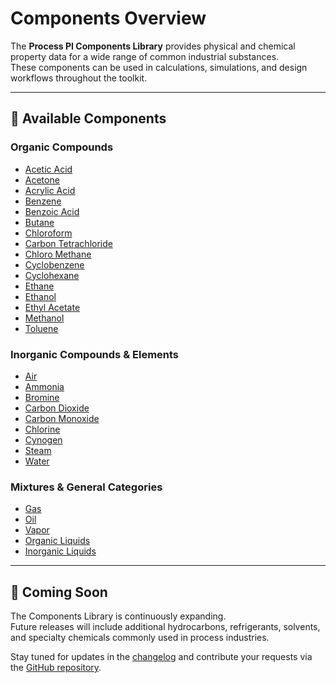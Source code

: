 # Components Overview

The **Process PI Components Library** provides physical and chemical property data for a wide range of common industrial substances.  
These components can be used in calculations, simulations, and design workflows throughout the toolkit.  

---

## 📖 Available Components

### Organic Compounds
- [Acetic Acid](acetic_acid.md)  
- [Acetone](acetone.md)  
- [Acrylic Acid](acrylic_acid.md)  
- [Benzene](benzene.md)  
- [Benzoic Acid](benzoic_acid.md)  
- [Butane](butane.md)  
- [Chloroform](chloroform.md)  
- [Carbon Tetrachloride](carbon_tetrachloride.md)  
- [Chloro Methane](chloromethane.md)  
- [Cyclobenzene](cyclobenzene.md)  
- [Cyclohexane](cyclohexane.md)  
- [Ethane](ethane.md)  
- [Ethanol](ethanol.md)  
- [Ethyl Acetate](ethylacetate.md)  
- [Methanol](methanol.md)  
- [Toluene](toluene.md)  

### Inorganic Compounds & Elements
- [Air](air.md)  
- [Ammonia](ammonia.md)  
- [Bromine](bromine.md)  
- [Carbon Dioxide](carbon_dioxide.md)  
- [Carbon Monoxide](carbon_monoxide.md)  
- [Chlorine](chlorine.md)  
- [Cynogen](cynogen.md)  
- [Steam](steam.md)  
- [Water](water.md)  

### Mixtures & General Categories
- [Gas](gas.md)  
- [Oil](oil.md)  
- [Vapor](vapor.md)  
- [Organic Liquids](organic_liquids.md)  
- [Inorganic Liquids](inorganic_liquids.md)  

---

## 🚀 Coming Soon

The Components Library is continuously expanding.  
Future releases will include additional hydrocarbons, refrigerants, solvents, and specialty chemicals commonly used in process industries.  

Stay tuned for updates in the [changelog](../about/changelog.md) and contribute your requests via the [GitHub repository](https://github.com/varma666/ProcessPi).  
